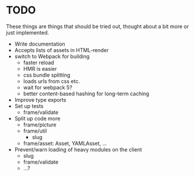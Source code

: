 # TODO

These things are things that should be tried out, thought about a bit more or
just implemented.

- Write documentation
- Accepts lists of assets in HTML-render
- switch to Webpack for building
  - faster reload
  - HMR is easier
  - css bundle splitting
  - loads urls from css etc.
  - wait for webpack 5?
  - better content-based hashing for long-term caching
- Improve type exports
- Set up tests
  - frame/validate
- Split up code more
  - frame/picture
  - frame/util
    - slug
  - frame/asset: Asset, YAMLAsset, ...
- Prevent/warn loading of heavy modules on the client
  - slug
  - frame/validate
  - ...?
